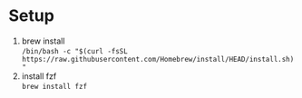# Setup
1. brew install<br>
   `/bin/bash -c "$(curl -fsSL https://raw.githubusercontent.com/Homebrew/install/HEAD/install.sh)"`
1. install fzf<br>
   `brew install fzf`
